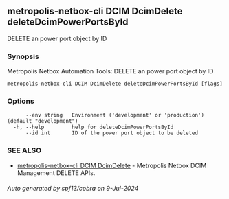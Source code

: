 ## metropolis-netbox-cli DCIM DcimDelete deleteDcimPowerPortsById

DELETE an power port object by ID

### Synopsis


Metropolis Netbox Automation Tools:
  DELETE an power port object by ID

```
metropolis-netbox-cli DCIM DcimDelete deleteDcimPowerPortsById [flags]
```

### Options

```
      --env string   Environment ('development' or 'production') (default "development")
  -h, --help         help for deleteDcimPowerPortsById
      --id int       ID of the power port object to be deleted
```

### SEE ALSO

* [metropolis-netbox-cli DCIM DcimDelete]()	 - Metropolis Netbox DCIM Management DELETE APIs.

###### Auto generated by spf13/cobra on 9-Jul-2024
